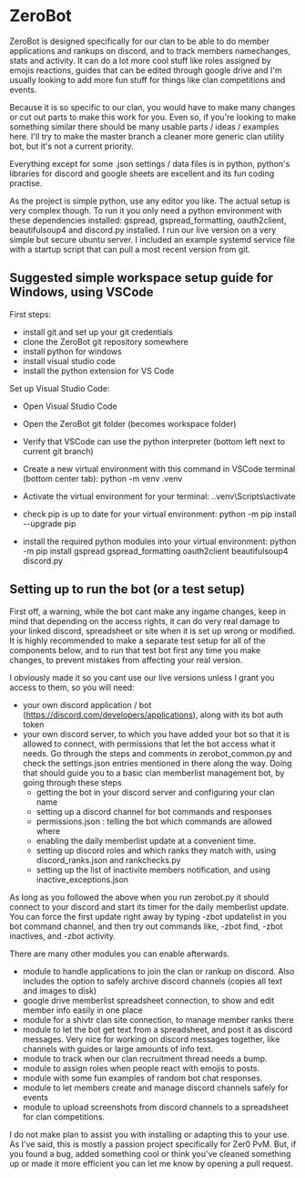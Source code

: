 # ZeroBot
ZeroBot is designed specifically for our clan to be able to do member applications and rankups on discord, and to track members namechanges, stats and activity.
It can do a lot more cool stuff like roles assigned by emojis reactions, guides that can be edited through google drive and I'm usually looking to add more fun stuff for things like clan competitions and events.

Because it is so specific to our clan, you would have to make many changes or cut out parts to make this work for you.
Even so, if you're looking to make something similar there should be many usable parts / ideas / examples here.
I'll try to make the master branch a cleaner more generic clan utility bot, but it's not a current priority.

Everything except for some .json settings / data files is in python, python's libraries for discord and google sheets are excellent and its fun coding practise.

As the project is simple python, use any editor you like. The actual setup is very complex though.
To run it you only need a python environment with these dependencies installed:
gspread, gspread_formatting, oauth2client, beautifulsoup4 and discord.py installed.
I run our live version on a very simple but secure ubuntu server. I included an example systemd service file with a startup script that can pull a most recent version from git.

## Suggested simple workspace setup guide for Windows, using VSCode

First steps:
- install git and set up your git credentials
- clone the ZeroBot git repository somewhere
- install python for windows
- install visual studio code
- install the python extension for VS Code

Set up Visual Studio Code:
- Open Visual Studio Code
- Open the ZeroBot git folder (becomes workspace folder)
- Verify that VSCode can use the python interpreter (bottom left next to current git branch)

- Create a new virtual environment with this command in VSCode terminal (bottom center tab): python -m venv .venv
- Activate the virtual environment for your terminal: .\.venv\Scripts\activate
- check pip is up to date for your virtual environment: python -m pip install --upgrade pip
- install the required python modules into your virtual environment: python -m pip install gspread gspread_formatting oauth2client beautifulsoup4 discord.py


## Setting up to run the bot (or a test setup)
First off, a warning, while the bot cant make any ingame changes, keep in mind that depending on the access rights, it can do very real damage to your linked discord, spreadsheet or site when it is set up wrong or modified. It is highly recommended to make a separate test setup for all of the components below, and to run that test bot first any time you make changes, to prevent mistakes from affecting your real version.

I obviously made it so you cant use our live versions unless I grant you access to them, so you will need:
- your own discord application / bot (https://discord.com/developers/applications), along with its bot auth token
- your own discord server, to which you have added your bot so that it is allowed to connect, with permissions that let the bot access what it needs.
Go through the steps and comments in zerobot_common.py and check the settings.json entries mentioned in there along the way.
Doing that should guide you to a basic clan memberlist management bot, by going through these steps
  - getting the bot in your discord server and configuring your clan name
  - setting up a discord channel for bot commands and responses
  - permissions.json : telling the bot which commands are allowed where
  - enabling the daily memberlist update at a convenient time.
  - setting up discord roles and which ranks they match with, using discord_ranks.json and rankchecks.py
  - setting up the list of inactivite members notification, and using inactive_exceptions.json

As long as you followed the above when you run zerobot.py it should connect to your discord and start its timer for the daily memberlist update. You can force the first update right away by typing -zbot updatelist in you bot command channel, and then try out commands like, -zbot find, -zbot inactives, and -zbot activity.

There are many other modules you can enable afterwards.
- module to handle applications to join the clan or rankup on discord. Also includes the option to safely archive discord channels (copies all text and images to disk)
- google drive memberlist spreadsheet connection, to show and edit member info easily in one place
- module for a shivtr clan site connection, to manage member ranks there
- module to let the bot get text from a spreadsheet, and post it as discord messages. Very nice for working on discord messages together, like channels with guides or large amounts of info text. 
- module to track when our clan recruitment thread needs a bump.
- module to assign roles when people react with emojis to posts.
- module with some fun examples of random bot chat responses.
- module to let members create and manage discord channels safely for events
- module to upload screenshots from discord channels to a spreadsheet for clan competitions.

I do not make plan to assist you with installing or adapting this to your use. As I've said, this is mostly a passion project specifically for Zer0 PvM.
But, if you found a bug, added something cool or think you've cleaned something up or made it more efficient you can let me know by opening a pull request.